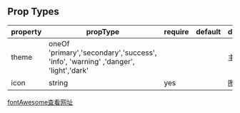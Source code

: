 
## Prop Types
property | propType | require | default | description
-|-|-|-|-
theme | oneOf 'primary','secondary','success', 'info', 'warning' ,'danger', 'light','dark' |  | | 主题 
icon | string | yes | | 图标

[fontAwesome查看网址](https://fa5.dashgame.com/#/%E5%9B%BE%E6%A0%87)
